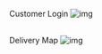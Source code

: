 Customer Login
![img](https://github.com/shirongzheng/CSC322-Online-Restaurant-Ordering-System/blob/master/GIF/CustomerLogin.gif)

<br/> Delivery Map
![img](https://github.com/shirongzheng/CSC322-Online-Restaurant-Ordering-System/blob/master/GIF/Map.gif)
